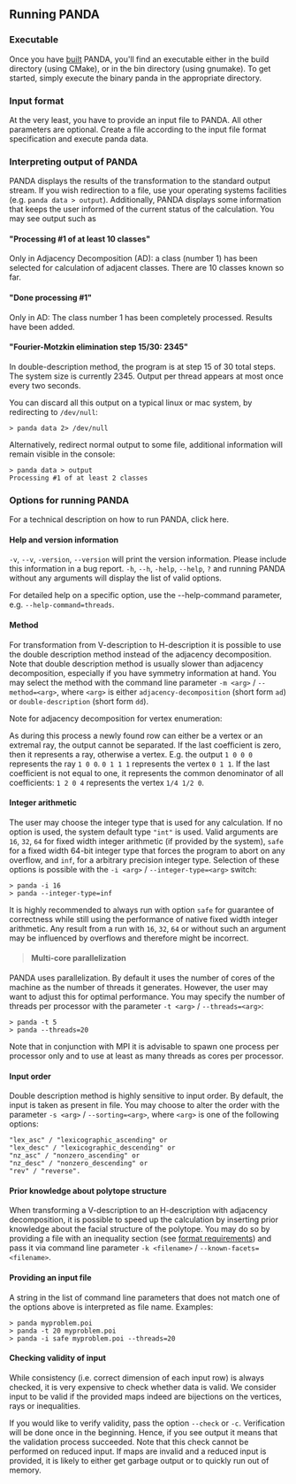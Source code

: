 ## Running PANDA
### Executable
Once you have [built](#install.md) PANDA, you'll find an executable either in the build directory (using CMake), or in the bin directory (using gnumake).
To get started, simply execute the binary panda in the appropriate directory.
### Input format
At the very least, you have to provide an input file to PANDA. All other parameters are optional. Create a file according to the input file format specification and execute panda data.
### Interpreting output of PANDA
PANDA displays the results of the transformation to the standard output stream. If you wish redirection to a file, use your operating systems facilities (e.g. `panda data > output`).
Additionally, PANDA displays some information that keeps the user informed of the current status of the calculation. You may see output such as
#### "Processing #1 of at least 10 classes"
Only in Adjacency Decomposition (AD): a class (number 1) has been selected for calculation of adjacent classes. There are 10 classes known so far.
#### "Done processing #1"
Only in AD: The class number 1 has been completely processed. Results have been added.
#### "Fourier-Motzkin elimination step 15/30: 2345"
In double-description method, the program is at step 15 of 30 total steps. The system size is currently 2345. Output per thread appears at most once every two seconds.

You can discard all this output on a typical linux or mac system, by redirecting to `/dev/null`:

```
> panda data 2> /dev/null
```
Alternatively, redirect normal output to some file, additional information will remain visible in the console:

```
> panda data > output
Processing #1 of at least 2 classes
```

### Options for running PANDA
For a technical description on how to run PANDA, click here.
#### Help and version information
`-v`, `--v`, `-version`, `--version` will print the version information. Please include this information in a bug report.
`-h`, `--h`, `-help`, `--help`, `?` and running PANDA without any arguments will display the list of valid options.

For detailed help on a specific option, use the --help-command parameter, e.g. `--help-command=threads`.
#### Method
For transformation from V-description to H-description it is possible to use the double description method instead of the adjacency decomposition.
Note that double description method is usually slower than adjacency decomposition, especially if you have symmetry information at hand.
You may select the method with the command line parameter `-m <arg>` / `--method=<arg>`, where `<arg>` is either `adjacency-decomposition` (short form `ad`) or `double-description` (short form `dd`).

Note for adjacency decomposition for vertex enumeration:

As during this process a newly found row can either be a vertex or an extremal ray, the output cannot be separated.
If the last coefficient is zero, then it represents a ray, otherwise a vertex.
E.g. the output `1 0 0 0` represents the ray `1 0 0`. `0 1 1 1` represents the vertex `0 1 1`. If the last coefficient is not equal to one, it represents the common denominator of all coefficients: `1 2 0 4` represents the vertex `1/4 1/2 0`.
#### Integer arithmetic
The user may choose the integer type that is used for any calculation. If no option is used, the system default type `"int"` is used.
Valid arguments are `16`, `32`, `64` for fixed width integer arithmetic (if provided by the system), `safe` for a fixed width 64-bit integer type that forces the program to abort on any overflow, and `inf`, for a arbitrary precision integer type.
Selection of these options is possible with the `-i <arg>` / `--integer-type=<arg>` switch:

```
> panda -i 16
> panda --integer-type=inf
```
It is highly recommended to always run with option `safe` for guarantee of correctness while still using the performance of native fixed width integer arithmetic.
Any result from a run with `16`, `32`, `64` or without such an argument may be influenced by overflows and therefore might be incorrect.
> #### Multi-core parallelization
PANDA uses parallelization. By default it uses the number of cores of the machine as the number of threads it generates.
However, the user may want to adjust this for optimal performance. You may specify the number of threads per processor with the parameter `-t <arg>` / `--threads=<arg>`:

```
> panda -t 5
> panda --threads=20
```

Note that in conjunction with MPI it is advisable to spawn one process per processor only and to use at least as many threads as cores per processor.
#### Input order
Double description method is highly sensitive to input order. By default, the input is taken as present in file. You may choose to alter the order with the parameter `-s <arg>` / `--sorting=<arg>`, where `<arg>` is one of the following options:
```
"lex_asc" / "lexicographic_ascending" or
"lex_desc" / "lexicographic_descending" or
"nz_asc" / "nonzero_ascending" or
"nz_desc" / "nonzero_descending" or
"rev" / "reverse".
```
#### Prior knowledge about polytope structure
When transforming a V-description to an H-description with adjacency decomposition, it is possible to speed up the calculation by inserting prior knowledge about the facial structure of the polytope.
You may do so by providing a file with an inequality section (see [format requirements](input_format.md)) and pass it via command line parameter `-k <filename>` / `--known-facets=<filename>`.
#### Providing an input file
A string in the list of command line parameters that does not match one of the options above is interpreted as file name. Examples:
```
> panda myproblem.poi
> panda -t 20 myproblem.poi
> panda -i safe myproblem.poi --threads=20
```

#### Checking validity of input
While consistency (i.e. correct dimension of each input row) is always checked, it is very expensive to check whether data is valid. We consider input to be valid if the provided maps indeed are bijections on the vertices, rays or inequalities.

If you would like to verify validity, pass the option `--check` or `-c`. Verification will be done once in the beginning.
Hence, if you see output it means that the validation process succeeded. Note that this check cannot be performed on reduced input.
If maps are invalid and a reduced input is provided, it is likely to either get garbage output or to quickly run out of memory.
